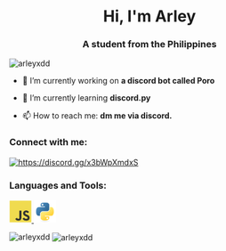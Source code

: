 <h1 align="center">Hi, I'm Arley</h1>
<h3 align="center">A student from the Philippines</h3>

<p align="left"> <img src="https://komarev.com/ghpvc/?username=arleyxdd&label=Profile%20views&color=0e75b6&style=flat" alt="arleyxdd" /> </p>

- 🔭 I’m currently working on **a discord bot called Poro**

- 🌱 I’m currently learning **discord.py**

- 📫 How to reach me: **dm me via discord.**

<h3 align="left">Connect with me:</h3>
<p align="left">
<a href="https://discord.gg/https://discord.gg/x3bWpXmdxS" target="blank"><img align="center" src="https://raw.githubusercontent.com/rahuldkjain/github-profile-readme-generator/master/src/images/icons/Social/discord.svg" alt="https://discord.gg/x3bWpXmdxS" height="30" width="40" /></a>
</p>

<h3 align="left">Languages and Tools:</h3>
<p align="left"> <a href="https://developer.mozilla.org/en-US/docs/Web/JavaScript" target="_blank" rel="noreferrer"> <img src="https://raw.githubusercontent.com/devicons/devicon/master/icons/javascript/javascript-original.svg" alt="javascript" width="40" height="40"/> </a> <a href="https://www.python.org" target="_blank" rel="noreferrer"> <img src="https://raw.githubusercontent.com/devicons/devicon/master/icons/python/python-original.svg" alt="python" width="40" height="40"/> </a> </p>

<p><img align="left" src="https://github-readme-stats.vercel.app/api/top-langs?username=arleyxdd&show_icons=true&locale=en&layout=compact" alt="arleyxdd" /></p>

<p>&nbsp;<img align="center" src="https://github-readme-stats.vercel.app/api?username=arleyxdd&show_icons=true&locale=en" alt="arleyxdd" /></p>
